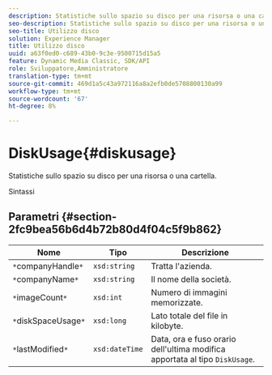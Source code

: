 ```yaml
---
description: Statistiche sullo spazio su disco per una risorsa o una cartella.
seo-description: Statistiche sullo spazio su disco per una risorsa o una cartella.
seo-title: Utilizzo disco
solution: Experience Manager
title: Utilizzo disco
uuid: a63f0ed0-c689-43b0-9c3e-9500715d15a5
feature: Dynamic Media Classic, SDK/API
role: Sviluppatore,Amministratore
translation-type: tm+mt
source-git-commit: 469d1a5c43a972116a8a2efb0de5708800130a99
workflow-type: tm+mt
source-wordcount: '67'
ht-degree: 8%

---
```



# DiskUsage{#diskusage}

Statistiche sullo spazio su disco per una risorsa o una cartella.

Sintassi

## Parametri {#section-2fc9bea56b6d4b72b80d4f04c5f9b862}

| Nome | Tipo | Descrizione |
|---|---|---|
| `*`companyHandle`*` | `xsd:string` | Tratta l&#39;azienda. |
| `*`companyName`*` | `xsd:string` | Il nome della società. |
| `*`imageCount`*` | `xsd:int` | Numero di immagini memorizzate. |
| `*`diskSpaceUsage`*` | `xsd:long` | Lato totale del file in kilobyte. |
| `*`lastModified`*` | `xsd:dateTime` | Data, ora e fuso orario dell&#39;ultima modifica apportata al tipo `DiskUsage`. |

